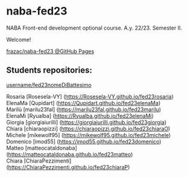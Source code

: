 # naba-fed23
NABA Front-end development optional course. A.y. 22/23. Semester II.

Welcome!

[frazac/naba-fed23 @GitHub Pages](https://frazac.github.io/naba-fed23/)

## Students repositories:
[username/fed23nomeDiBattesimo](https://username.github.io/fed23nomeDiBattesimo/)

Rosaria   [Rosesela-VY] (https://Rosesela-VY.github.io/fed23rosaria)  
ElenaMa   [Qupidart] (https://Qupidart.github.io/fed23elenaMa)  
Marilù    [marilu23fal] (https://marilu23fal.github.io/fed23marilu)  
ElenaMi   [Ryualba] (https://Ryualba.github.io/fed23elenaMi)  
Giorgia   [giorgiaiurilli] (https://giorgiaiurilli.github.io/fed23giorgia)  
Chiara    [chiaraopizzi] (https://chiaraopizzi.github.io/fed23chiaraO)  
Michele   [mikewolf95] (https://mikewolf95.github.io/fed23michele)  
Domenico  [imod55] (https://imod55.github.io/fed23domenico)  
Matteo    [matteocataldonaba] (https://matteocataldonaba.github.io/fed23matteo)  
Chiara    [ChiaraPezzimenti] (https://ChiaraPezzimenti.github.io/fed23chiaraP)  

